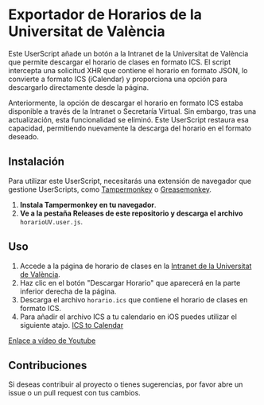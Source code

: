 # Exportador de Horarios de la Universitat de València

Este UserScript añade un botón a la Intranet de la Universitat de València que permite descargar el horario de clases en formato ICS. El script intercepta una solicitud XHR que contiene el horario en formato JSON, lo convierte a formato ICS (iCalendar) y proporciona una opción para descargarlo directamente desde la página.

Anteriormente, la opción de descargar el horario en formato ICS estaba disponible a través de la Intranet o Secretaría Virtual. Sin embargo, tras una actualización, esta funcionalidad se eliminó. Este UserScript restaura esa capacidad, permitiendo nuevamente la descarga del horario en el formato deseado.

## Instalación

Para utilizar este UserScript, necesitarás una extensión de navegador que gestione UserScripts, como [Tampermonkey](https://www.tampermonkey.net/) o [Greasemonkey](https://www.greasespot.net/).

1. **Instala Tampermonkey en tu navegador**.
2. **Ve a la pestaña Releases de este repositorio y descarga el archivo** `horarioUV.user.js`.

## Uso

1. Accede a la página de horario de clases en la [Intranet de la Universitat de València](https://intranet.uv.es/portal/ac_students_schedule).
2. Haz clic en el botón "Descargar Horario" que aparecerá en la parte inferior derecha de la página.
3. Descarga el archivo `horario.ics` que contiene el horario de clases en formato ICS.
4. Para añadir el archivo ICS a tu calendario en iOS puedes utilizar el siguiente atajo. [ICS to Calendar](https://www.icloud.com/shortcuts/526e9629dea64ce0b0b990b117a37ffe)

[Enlace a vídeo de Youtube](https://youtu.be/AMUdb8mReDE)

## Contribuciones

Si deseas contribuir al proyecto o tienes sugerencias, por favor abre un issue o un pull request con tus cambios.
